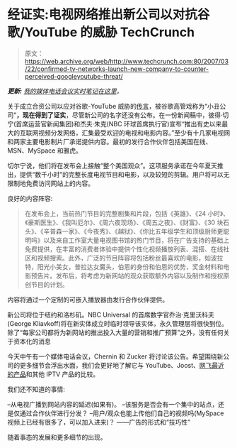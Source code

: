 # 经证实:电视网络推出新公司以对抗谷歌/YouTube 的威胁 TechCrunch

> 原文：<https://web.archive.org/web/http://www.techcrunch.com:80/2007/03/22/confirmed-tv-networks-launch-new-company-to-counter-perceived-googleyoutube-threat/>

***更新:** [我的媒体电话会议实时笔记在这里](https://web.archive.org/web/20230125011038/http://techcrunch.com/2007/03/22/notes-from-news-corpnbc-universal-media-call/)。*

关于成立合资公司以应对谷歌-YouTube 威胁的[传言](https://web.archive.org/web/20230125011038/http://techcrunch.com/2007/03/22/news-corp-nbc-may-announce-distributed-youtube-competitor-tomorrow/)，被谷歌高管戏称为“小丑公司”**，现在得到了证实**，尽管新公司的名字还没有公布。在一份新闻稿中，彼得·切宁(首席运营官新闻集团)和杰夫·朱克(NBC 环球首席执行官)宣布“推出有史以来最大的互联网视频分发网络，汇集最受欢迎的电视和电影内容。”至少有十几家电视网和两家主要电影制片厂承诺提供内容。最初的发行合作伙伴包括美国在线、MSN、MySpace 和雅虎。

切尔宁说，他们将在发布会上接触“整个美国观众”。这项服务承诺在今年夏天推出，提供“数千小时”的完整长度电视节目和电影，以及较短的剪辑。用户将可以无限制地免费访问网站上的内容。

良好的内容阵容:

> 在发布会上，当前热门节目的完整剧集和片段，包括《英雄》、《24 小时》、《豪斯医生》、《我叫厄尔》、《周六夜现场》、《周五之夜》、《财富》、《30 块石头》、《辛普森一家》、《今夜秀》、《越狱》、《你比五年级学生和顶级厨师更聪明吗》以及来自工作室大量电视图书馆的热门节目，将在广告支持的基础上免费提供，在丰富的消费者体验中提供个性化视频播放列表、混搭、在线社区和视频搜索。此外，广泛的节目阵容将包括粉丝最喜欢的电影，如波拉特，阳光小美女，普拉达女魔头，伯恩的身份和伯恩的优势，奖金材料和电影预告片。发布后，将考虑为新网站的观众获取额外内容以及制作和授权原创节目的计划。

内容将通过一个定制的可嵌入播放器由发行合作伙伴提供。

新公司将位于纽约和洛杉矶。NBC Universal 的首席数字官乔治·克里沃科夫(George Kliavkoff)将在新实体成立时临时领导该实体，永久管理层将很快到位。除了“每家公司都将为新网站的推出投入大量的营销和推广预算”之外，没有任何关于资本化的消息

今天中午有一个媒体电话会议，Chernin 和 Zucker 将讨论该公告。希望围绕新公司的更多细节会浮出水面，我们会更好地了解它与 YouTube、Joost、[网飞最近的产品](https://web.archive.org/web/20230125011038/http://techcrunch.com/2007/01/16/netflix-i-was-just-kidding-about-breaking-up-with-you/)和其他 IPTV 产品的比较。

我们还不知道的事情:

–从电视广播到网站内容的延迟(如果有)。
–该服务是否会有一个集中的站点，还是仅通过合作伙伴进行分发？
–用户/观众也能上传他们自己的视频吗(MySpace 视频上已经有很多了，可以加入进来)？
——广告的形式和“技巧性”

随着事态的发展和更多细节的出现。